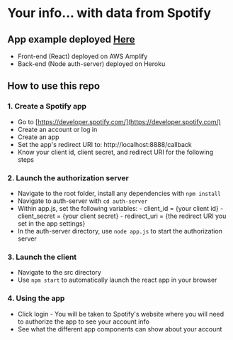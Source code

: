 # Your info... with data from Spotify

## App example deployed [Here](https://master.d1yem99bcuvi6i.amplifyapp.com/)
   - Front-end (React) deployed on AWS Amplify
   - Back-end (Node auth-server) deployed on Heroku
&nbsp;
&nbsp;
&nbsp;
## How to use this repo

### 1. Create a Spotify app
   - Go to [https://developer.spotify.com/](https://developer.spotify.com/)
   - Create an account or log in
   - Create an app
   - Set the app's redirect URI to: http://localhost:8888/callback
   - Know your client id, client secret, and redirect URI for the following steps


### 2. Launch the authorization server
   - Navigate to the root folder, install any dependencies with `npm install`
   - Navigate to auth-server with `cd auth-server`
   - Within app.js, set the following variables:
    - client_id = {your client id}
    - client_secret = {your client secret}
    - redirect_uri = {the redirect URI you set in the app settings}
   - In the auth-server directory, use `node app.js` to start the authorization server


### 3. Launch the client
   - Navigate to the src directory
   - Use `npm start` to automatically launch the react app in your browser


### 4. Using the app
   - Click login
    - You will be taken to Spotify's website where you will need to authorize the app to see your account info
   - See what the different app components can show about your account
